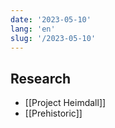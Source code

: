```yaml
---
date: '2023-05-10'
lang: 'en'
slug: '/2023-05-10'
---
```


## Research

- [[Project Heimdall]]
- [[Prehistoric]]
